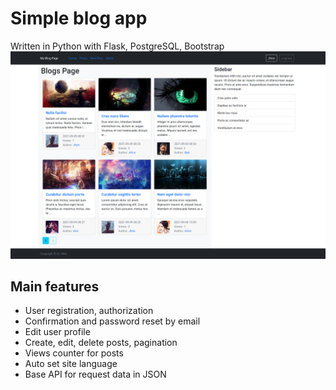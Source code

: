# Simple blog app
Written in Python with Flask, PostgreSQL, Bootstrap
![image](screenshot.png)
## Main features
- User registration, authorization
- Confirmation and password reset by email
- Edit user profile
- Create, edit, delete posts, pagination
- Views counter for posts
- Auto set site language
- Base API for request data in JSON

